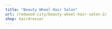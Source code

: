 ```yaml
---
title: "Beauty Wheel Hair Salon"
url: /redwood-city/beauty-wheel-hair-salon-2/
shop: hairdresser
---
```

